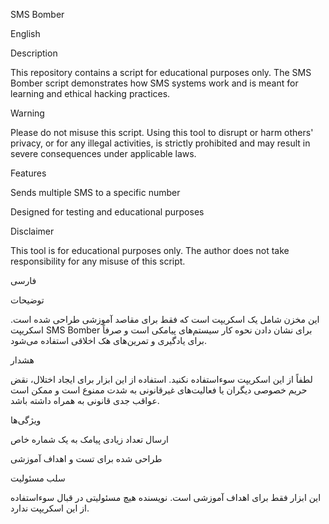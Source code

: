 SMS Bomber

English

Description

This repository contains a script for educational purposes only. The SMS Bomber script demonstrates how SMS systems work and is meant for learning and ethical hacking practices.

Warning

Please do not misuse this script. Using this tool to disrupt or harm others' privacy, or for any illegal activities, is strictly prohibited and may result in severe consequences under applicable laws.

Features

Sends multiple SMS to a specific number

Designed for testing and educational purposes

Disclaimer

This tool is for educational purposes only. The author does not take responsibility for any misuse of this script.

فارسی

توضیحات

این مخزن شامل یک اسکریپت است که فقط برای مقاصد آموزشی طراحی شده است. اسکریپت SMS Bomber برای نشان دادن نحوه کار سیستم‌های پیامکی است و صرفاً برای یادگیری و تمرین‌های هک اخلاقی استفاده می‌شود.

هشدار

لطفاً از این اسکریپت سوءاستفاده نکنید. استفاده از این ابزار برای ایجاد اختلال، نقض حریم خصوصی دیگران یا فعالیت‌های غیرقانونی به شدت ممنوع است و ممکن است عواقب جدی قانونی به همراه داشته باشد.

ویژگی‌ها

ارسال تعداد زیادی پیامک به یک شماره خاص

طراحی شده برای تست و اهداف آموزشی

سلب مسئولیت

این ابزار فقط برای اهداف آموزشی است. نویسنده هیچ مسئولیتی در قبال سوءاستفاده از این اسکریپت ندارد.

